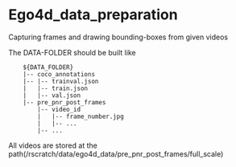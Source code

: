# Ego4d_data_preparation
Capturing frames and drawing bounding-boxes from given videos

The DATA-FOLDER should be built like
```
    ${DATA_FOLDER}
    |-- coco_annotations
    |-- |-- trainval.json
    |   |-- train.json
    |   |-- val.json
    |-- pre_pnr_post_frames
        |-- video_id
        |   |-- frame_number.jpg
        |   |-- ...
        |-- ...
```

All videos are stored at the path(/rscratch/data/ego4d_data/pre_pnr_post_frames/full_scale)
